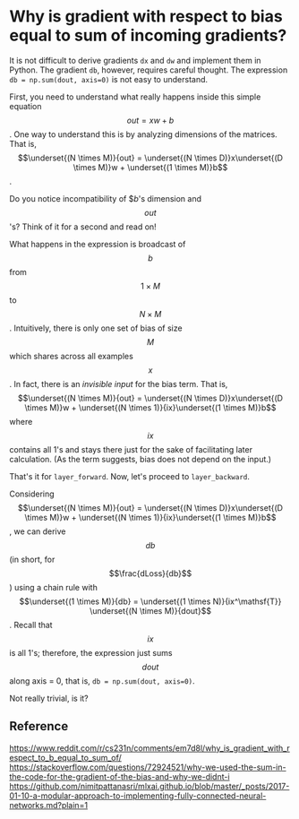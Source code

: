 # Why is gradient with respect to bias equal to sum of incoming gradients?

It is not difficult to derive gradients `dx` and `dw` and implement them in Python. The gradient `db`, however, requires careful thought. The expression `db = np.sum(dout, axis=0)` is not easy to understand.

First, you need to understand what really happens inside this simple equation $$out = xw + b$$. One way to understand this is by analyzing dimensions of the matrices. That is, $$\underset{(N \times M)}{out} = \underset{(N \times D)}x\underset{(D \times M)}w + \underset{(1 \times M)}b$$.

Do you notice incompatibility of $$b$'s dimension and $$out$$'s? Think of it for a second and read on!

What happens in the expression is broadcast of $$b$$ from $$1 \times M$$ to $$N \times M$$. Intuitively, there is only one set of bias of size $$M$$ which shares across all examples $$x$$. In fact, there is an *invisible input* for the bias term. That is, $$\underset{(N \times M)}{out} = \underset{(N \times D)}x\underset{(D \times M)}w + \underset{(N \times 1)}{ix}\underset{(1 \times M)}b$$ where $$ix$$ contains all 1's and stays there just for the sake of facilitating later calculation. (As the term suggests, bias does not depend on the input.)

That's it for `layer_forward`. Now, let's proceed to `layer_backward`.

Considering $$\underset{(N \times M)}{out} = \underset{(N \times D)}x\underset{(D \times M)}w + \underset{(N \times 1)}{ix}\underset{(1 \times M)}b$$, we can derive $$db$$ (in short, for $$\frac{dLoss}{db}$$) using a chain rule with $$\underset{(1 \times M)}{db} = \underset{(1 \times N)}{ix^\mathsf{T}} \underset{(N \times M)}{dout}$$. Recall that $$ix$$ is all 1's; therefore, the expression just sums $$dout$$ along axis = 0, that is, `db = np.sum(dout, axis=0)`.

Not really trivial, is it?

## Reference
https://www.reddit.com/r/cs231n/comments/em7d8l/why_is_gradient_with_respect_to_b_equal_to_sum_of/
https://stackoverflow.com/questions/72924521/why-we-used-the-sum-in-the-code-for-the-gradient-of-the-bias-and-why-we-didnt-i
https://github.com/nimitpattanasri/mlxai.github.io/blob/master/_posts/2017-01-10-a-modular-approach-to-implementing-fully-connected-neural-networks.md?plain=1


